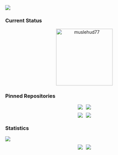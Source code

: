 <!-- banner -->
  <a target="_blank" href="https://www.linkedin.com/in/muslehud777/"><img src="https://github.com/Muslehud77/Muslehud77/blob/main/Assets/banner-muslehud77.gif?raw=true" height="auto"  style="border-radius:1%"></a>




<h3 >Current Status</h3>

<p  align="center"><img align="center" height="180em" src="https://github-readme-streak-stats.herokuapp.com?user=muslehud77&theme=black-ice&hide_border=true&date_format=j%20M%5B%20Y%5D&card_width=1000&background=45%2C070076%2C000000" alt="muslehud77" /></p>

<!-- ![Jokes Card](https://readme-jokes.vercel.app/api?hideBorder&qColor=%23fff&aColor=%23c4c4c4) -->

<!-- pinned -->
<h3 align="left">Pinned Repositories</h3>
<div style="display: flex;justify-content: center ;gap:10px">
     <a target="_blank" href="https://github.com/Muslehud77/photoberry-story">
  <img align="center" src="https://github-readme-stats.vercel.app/api/pin/?username=muslehud77&repo=photoberry-story&theme=transparent" />
</a>
 <a target="_blank" href="https://github.com/Muslehud77/Device-Dynasty">
  <img align="center" src="https://github-readme-stats.vercel.app/api/pin/?username=muslehud77&repo=Device-Dynasty&theme=transparent" />
</a>
  </div>
<div style="display: flex;justify-content: center ;gap:10px;margin-top:10px">
    <a target="_blank" href="https://github.com/Muslehud77/Crystal-cup-cafe">
  <img align="center" src="https://github-readme-stats.vercel.app/api/pin/?username=muslehud77&repo=Crystal-cup-cafe&theme=transparent" />
</a>
 <a target="_blank" href="https://github.com/Muslehud77/Talent-Sphere-Contest-Related-App">
  <img align="center" src="https://github-readme-stats.vercel.app/api/pin/?username=muslehud77&repo=Talent-Sphere-Contest-Related-App&theme=transparent" />
</a>
  </div>


<!-- statistics -->

<h3 >Statistics</h3>


<img align="center" src="https://github-readme-activity-graph.vercel.app/graph?username=muslehud77&theme=high-contrast" />
<div  style="display: flex;gap:10px; justify-content: center;margin-top:10px"><img align="center" src="https://api.githubtrends.io/user/svg/Muslehud77/repos?time_range=one_year&group=other&loc_metric=changed&theme=dark" />
<img align="center" src="https://api.githubtrends.io/user/svg/Muslehud77/langs?time_range=one_year&include_private=True&group=other&loc_metric=changed&theme=dark" /></div>




